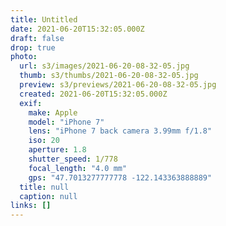 ```yaml
---
title: Untitled
date: 2021-06-20T15:32:05.000Z
draft: false
drop: true
photo:
  url: s3/images/2021-06-20-08-32-05.jpg
  thumb: s3/thumbs/2021-06-20-08-32-05.jpg
  preview: s3/previews/2021-06-20-08-32-05.jpg
  created: 2021-06-20T15:32:05.000Z
  exif:
    make: Apple
    model: "iPhone 7"
    lens: "iPhone 7 back camera 3.99mm f/1.8"
    iso: 20
    aperture: 1.8
    shutter_speed: 1/778
    focal_length: "4.0 mm"
    gps: "47.7013277777778 -122.143363888889"
  title: null
  caption: null
links: []
---
```

